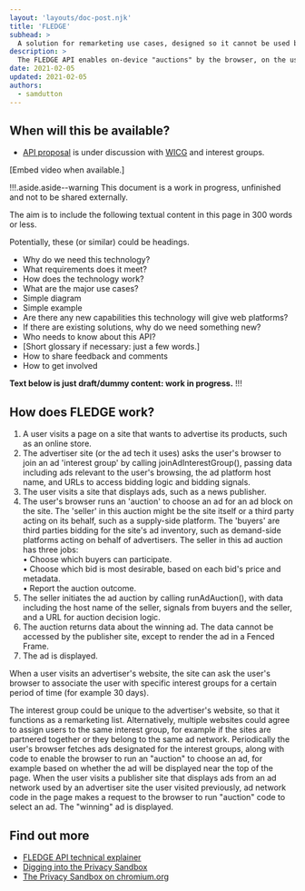```yaml
---
layout: 'layouts/doc-post.njk'
title: 'FLEDGE'
subhead: >
  A solution for remarketing use cases, designed so it cannot be used by third parties to track user browsing behaviour.
description: >
  The FLEDGE API enables on-device "auctions" by the browser, on the user's device, to choose relevant ads, based on websites the user has previously visited. The API enables remarketing use cases, but is designed so it cannot be used by third parties to track user browsing behaviour.
date: 2021-02-05
updated: 2021-02-05
authors:
  - samdutton
---
```


## When will this be available?

* [API proposal](https://github.com/WICG/turtledove/blob/master/FLEDGE.md) is under discussion with [WICG](https://www.w3.org/community/wicg/) and interest groups.

[Embed video when available.]


!!!.aside.aside--warning
This document is a work in progress, unfinished and not to be shared externally.

The aim is to include the following textual content in this page in 300 words or less. 

Potentially, these (or similar) could be headings.

* Why do we need this technology? 
* What requirements does it meet?
* How does the technology work?
* What are the major use cases?
* Simple diagram
* Simple example
* Are there any new capabilities this technology will give web platforms?
* If there are existing solutions, why do we need something new? 
* Who needs to know about this API?
* [Short glossary if necessary: just a few words.]
* How to share feedback and comments
* How to get involved

**Text below is just draft/dummy content: work in progress.**
!!!

## How does FLEDGE work?
1. A user visits a page on a site that wants to advertise its products, such as an online store.
1. The advertiser site (or the ad tech it uses) asks the user's browser to join an ad 'interest group' by calling joinAdInterestGroup(), passing data including ads relevant to the user's browsing, the ad platform host name, and URLs to access bidding logic and bidding signals.
1. The user visits a site that displays ads, such as a news publisher.
1. The user's browser runs an 'auction' to choose an ad for an ad block on the site. The 'seller' in this auction might be the site itself or a third party acting on its behalf, such as a supply-side platform. The 'buyers' are third parties bidding for the site's ad inventory, such as demand-side platforms acting on behalf of advertisers. The seller in this ad auction has three jobs:<br>
• Choose which buyers can participate.<br>
• Choose which bid is most desirable, based on each bid's price and metadata.<br>
• Report the auction outcome.<br>
1. The seller initiates the ad auction by calling runAdAuction(), with data including the host name of the seller, signals from buyers and the seller, and a URL for auction decision logic.
1. The auction returns data about the winning ad. The data cannot be accessed by the publisher site, except to render the ad in a Fenced Frame.
1. The ad is displayed.

When a user visits an advertiser's website, the site can ask the user's browser to associate the user with specific interest groups for a certain period of time (for example 30 days).

The interest group could be unique to the advertiser's website, so that it functions as a remarketing list.  Alternatively, multiple websites could agree to assign users to the same interest group, for example if the sites are partnered together or they belong to the same ad network.
Periodically the user's browser fetches ads designated for the interest groups, along with code to enable the browser to run an "auction" to choose an ad, for example based on whether the ad will be displayed near the top of the page.
When the user visits a publisher site that displays ads from an ad network used by an advertiser site the user visited previously, ad network code in the page makes a request to the browser to run "auction" code to select an ad. The "winning" ad is displayed.


## Find out more

* [FLEDGE API technical explainer](https://github.com/WICG/turtledove/blob/master/FLEDGE.md)
* [Digging into the Privacy Sandbox](web.dev/digging-into-the-privacy-sandbox)
* [The Privacy Sandbox on chromium.org](chromium.org/Home/chromium-privacy/privacy-sandbox)
